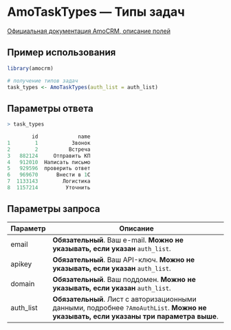 # AmoTaskTypes — Типы задач

[Официальная документация AmoCRM, описание полей](https://www.amocrm.ru/developers/content/api/tasks)

## Пример использования

```r
library(amocrm)

# получение типов задач
task_types <- AmoTaskTypes(auth_list = auth_list)
```
## Параметры ответа

```r
> task_types

        id             name
1        1           Звонок
2        2          Встреча
3   882124     Отправить КП
4   912010  Написать письмо
5   929596  проверить ответ
6   969670      Внести в 1С
7  1133143        Логистика
8  1157214         Уточнить 
```

## Параметры запроса

Параметр | Описание
 --- | ---
email | **Обязательный**. Ваш e-mail. **Можно не указывать, если указан** `auth_list`.
apikey | **Обязательный**. Ваш API-ключ. **Можно не указывать, если указан** `auth_list`.
domain | **Обязательный**. Ваш поддомен. **Можно не указывать, если указан** `auth_list`.
auth_list | **Обязательный**. Лист с авторизационными данными, подробнее `?AmoAuthList`. **Можно не указывать, если указаны три параметра выше**.
